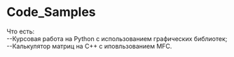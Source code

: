 # Code_Samples  
Что есть:  
--Курсовая работа на Python с использованием графических библиотек;  
--Калькулятор матриц на C++ с иповльзованием MFC.  
 
